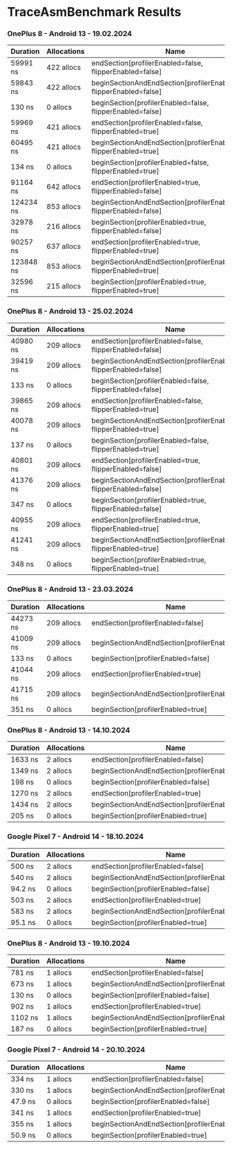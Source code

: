# TraceAsmBenchmark Results

### OnePlus 8 - Android 13 - 19.02.2024

| Duration  | Allocations | Name                                                                   |
|-----------|-------------|------------------------------------------------------------------------|
| 59991 ns  | 422 allocs  | endSection[profilerEnabled=false, flipperEnabled=false]                |
| 59843 ns  | 422 allocs  | beginSectionAndEndSection[profilerEnabled=false, flipperEnabled=false] |
| 130 ns    | 0 allocs    | beginSection[profilerEnabled=false, flipperEnabled=false]              |
| 59969 ns  | 421 allocs  | endSection[profilerEnabled=false, flipperEnabled=true]                 |
| 60495 ns  | 421 allocs  | beginSectionAndEndSection[profilerEnabled=false, flipperEnabled=true]  |
| 134 ns    | 0 allocs    | beginSection[profilerEnabled=false, flipperEnabled=true]               |
| 91164 ns  | 642 allocs  | endSection[profilerEnabled=true, flipperEnabled=false]                 |
| 124234 ns | 853 allocs  | beginSectionAndEndSection[profilerEnabled=true, flipperEnabled=false]  |
| 32978 ns  | 216 allocs  | beginSection[profilerEnabled=true, flipperEnabled=false]               |
| 90257 ns  | 637 allocs  | endSection[profilerEnabled=true, flipperEnabled=true]                  |
| 123848 ns | 853 allocs  | beginSectionAndEndSection[profilerEnabled=true, flipperEnabled=true]   |
| 32596 ns  | 215 allocs  | beginSection[profilerEnabled=true, flipperEnabled=true]                |

### OnePlus 8 - Android 13 - 25.02.2024

| Duration | Allocations | Name                                                                   |
|----------|-------------|------------------------------------------------------------------------|
| 40980 ns | 209 allocs  | endSection[profilerEnabled=false, flipperEnabled=false]                |
| 39419 ns | 209 allocs  | beginSectionAndEndSection[profilerEnabled=false, flipperEnabled=false] |
| 133 ns   | 0 allocs    | beginSection[profilerEnabled=false, flipperEnabled=false]              |
| 39865 ns | 209 allocs  | endSection[profilerEnabled=false, flipperEnabled=true]                 |
| 40078 ns | 209 allocs  | beginSectionAndEndSection[profilerEnabled=false, flipperEnabled=true]  |
| 137 ns   | 0 allocs    | beginSection[profilerEnabled=false, flipperEnabled=true]               |
| 40801 ns | 209 allocs  | endSection[profilerEnabled=true, flipperEnabled=false]                 |
| 41376 ns | 209 allocs  | beginSectionAndEndSection[profilerEnabled=true, flipperEnabled=false]  |
| 347 ns   | 0 allocs    | beginSection[profilerEnabled=true, flipperEnabled=false]               |
| 40955 ns | 209 allocs  | endSection[profilerEnabled=true, flipperEnabled=true]                  |
| 41241 ns | 209 allocs  | beginSectionAndEndSection[profilerEnabled=true, flipperEnabled=true]   |
| 348 ns   | 0 allocs    | beginSection[profilerEnabled=true, flipperEnabled=true]                |

### OnePlus 8 - Android 13 - 23.03.2024

| Duration | Allocations | Name                                             |
|----------|-------------|--------------------------------------------------|
| 44273 ns | 209 allocs  | endSection[profilerEnabled=false]                |
| 41009 ns | 209 allocs  | beginSectionAndEndSection[profilerEnabled=false] |
| 133 ns   | 0 allocs    | beginSection[profilerEnabled=false]              |
| 41044 ns | 209 allocs  | endSection[profilerEnabled=true]                 |
| 41715 ns | 209 allocs  | beginSectionAndEndSection[profilerEnabled=true]  |
| 351 ns   | 0 allocs    | beginSection[profilerEnabled=true]               |

### OnePlus 8 - Android 13 - 14.10.2024

| Duration | Allocations | Name                                             |
|----------|-------------|--------------------------------------------------|
| 1633 ns  | 2 allocs    | endSection[profilerEnabled=false]                |
| 1349 ns  | 2 allocs    | beginSectionAndEndSection[profilerEnabled=false] |
| 198 ns   | 0 allocs    | beginSection[profilerEnabled=false]              |
| 1270 ns  | 2 allocs    | endSection[profilerEnabled=true]                 |
| 1434 ns  | 2 allocs    | beginSectionAndEndSection[profilerEnabled=true]  |
| 205 ns   | 0 allocs    | beginSection[profilerEnabled=true]               |

### Google Pixel 7 - Android 14 - 18.10.2024

| Duration | Allocations | Name                                             |
|----------|-------------|--------------------------------------------------|
| 500 ns   | 2 allocs    | endSection[profilerEnabled=false]                |
| 540 ns   | 2 allocs    | beginSectionAndEndSection[profilerEnabled=false] |
| 94.2 ns  | 0 allocs    | beginSection[profilerEnabled=false]              |
| 503 ns   | 2 allocs    | endSection[profilerEnabled=true]                 |
| 583 ns   | 2 allocs    | beginSectionAndEndSection[profilerEnabled=true]  |
| 95.1 ns  | 0 allocs    | beginSection[profilerEnabled=true]               |

### OnePlus 8 - Android 13 - 19.10.2024

| Duration | Allocations | Name                                             |
|----------|-------------|--------------------------------------------------|
| 781 ns   | 1 allocs    | endSection[profilerEnabled=false]                |
| 673 ns   | 1 allocs    | beginSectionAndEndSection[profilerEnabled=false] |
| 130 ns   | 0 allocs    | beginSection[profilerEnabled=false]              |
| 902 ns   | 1 allocs    | endSection[profilerEnabled=true]                 |
| 1102 ns  | 1 allocs    | beginSectionAndEndSection[profilerEnabled=true]  |
| 187 ns   | 0 allocs    | beginSection[profilerEnabled=true]               |

### Google Pixel 7 - Android 14 - 20.10.2024

| Duration | Allocations | Name                                             |
|----------|-------------|--------------------------------------------------|
| 334 ns   | 1 allocs    | endSection[profilerEnabled=false]                |
| 330 ns   | 1 allocs    | beginSectionAndEndSection[profilerEnabled=false] |
| 47.9 ns  | 0 allocs    | beginSection[profilerEnabled=false]              |
| 341 ns   | 1 allocs    | endSection[profilerEnabled=true]                 |
| 355 ns   | 1 allocs    | beginSectionAndEndSection[profilerEnabled=true]  |
| 50.9 ns  | 0 allocs    | beginSection[profilerEnabled=true]               |
